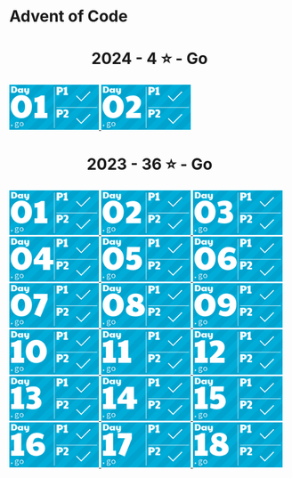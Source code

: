 # Advent of Code

<!-- AOC TILES BEGIN -->
<h1 align="center">
  2024 - 4 ⭐ - Go
</h1>
<a href="2024/01/input.go">
  <img src=".aoc_tiles/tiles/2024/01.png" width="161px">
</a>
<a href="2024/02/input.go">
  <img src=".aoc_tiles/tiles/2024/02.png" width="161px">
</a>
<h1 align="center">
  2023 - 36 ⭐ - Go
</h1>
<a href="2023/01/input.go">
  <img src=".aoc_tiles/tiles/2023/01.png" width="161px">
</a>
<a href="2023/02/input.go">
  <img src=".aoc_tiles/tiles/2023/02.png" width="161px">
</a>
<a href="2023/03/input.go">
  <img src=".aoc_tiles/tiles/2023/03.png" width="161px">
</a>
<a href="2023/04/input.go">
  <img src=".aoc_tiles/tiles/2023/04.png" width="161px">
</a>
<a href="2023/05/input.go">
  <img src=".aoc_tiles/tiles/2023/05.png" width="161px">
</a>
<a href="2023/06/input.go">
  <img src=".aoc_tiles/tiles/2023/06.png" width="161px">
</a>
<a href="2023/07/input.go">
  <img src=".aoc_tiles/tiles/2023/07.png" width="161px">
</a>
<a href="2023/08/input.go">
  <img src=".aoc_tiles/tiles/2023/08.png" width="161px">
</a>
<a href="2023/09/input.go">
  <img src=".aoc_tiles/tiles/2023/09.png" width="161px">
</a>
<a href="2023/10/input.go">
  <img src=".aoc_tiles/tiles/2023/10.png" width="161px">
</a>
<a href="2023/11/input.go">
  <img src=".aoc_tiles/tiles/2023/11.png" width="161px">
</a>
<a href="2023/12/input.go">
  <img src=".aoc_tiles/tiles/2023/12.png" width="161px">
</a>
<a href="2023/13/input.go">
  <img src=".aoc_tiles/tiles/2023/13.png" width="161px">
</a>
<a href="2023/14/input.go">
  <img src=".aoc_tiles/tiles/2023/14.png" width="161px">
</a>
<a href="2023/15/input.go">
  <img src=".aoc_tiles/tiles/2023/15.png" width="161px">
</a>
<a href="2023/16/input.go">
  <img src=".aoc_tiles/tiles/2023/16.png" width="161px">
</a>
<a href="2023/17/input.go">
  <img src=".aoc_tiles/tiles/2023/17.png" width="161px">
</a>
<a href="2023/18/input.go">
  <img src=".aoc_tiles/tiles/2023/18.png" width="161px">
</a>
<!-- AOC TILES END -->
